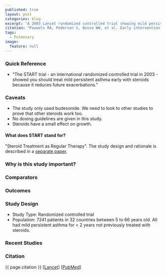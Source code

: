 ```yaml
---
published: true
layout: post
categories: blog
excerpt: "A 2003 Lancet randomized controlled trial showing mild persistent asthma should be treated long-term with steroids."
citation: "Pauwels RA, Pedersen S, Busse WW, et al. Early intervention with budesonide in mild persistent asthma: a randomised, double-blind trial. Lancet. 2003;361:(9363)1071-6."
tags: 
  - Pulmonary
image: 
  feature: null
---
```





### Quick Reference

* "The START trial - an international randomized controlled trial in 2003 - showed you should treat mild persistent asthma early with steroids because it reduces future exacerbations."

### Caveats

* The study only used budesonide. We need to look to other studies to prove that other steroids work too.
* No dosing guidelines are given in this study.
* Steroids have a small effect on growth.

#### What does START stand for?

"Steroid Treatment as Regular Therapy". The study design and rationale is described in a [separate paper](http://www.ncbi.nlm.nih.gov/pubmed/11514041).

### Why is this study important?

### Comparators

### Outcomes

### Study Design

* Study Type: Randomized controlled trial
* Population: 7241 patients in 32 countries between 5 to 66 years old. All had mild persistent asthma for < 2 years not previously treated with steroids.

### Recent Studies

### Citation

{{ page.citation }} [[Lancet](http://www.thelancet.com/journals/lancet/article/PIIS0140673603128917/abstract)] [[PubMed](http://www.ncbi.nlm.nih.gov/pubmed/12672309)]
